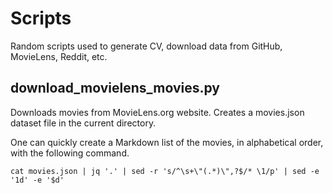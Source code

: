# Scripts

Random scripts used to generate CV, download data from GitHub, MovieLens, Reddit, etc.

## download_movielens_movies.py

Downloads movies from MovieLens.org website. Creates a movies.json dataset file in the current directory.

One can quickly create a Markdown list of the movies, in alphabetical order, with the following command.

`cat movies.json | jq '.' | sed -r 's/^\s+\"(.*)\",?$/* \1/p' | sed -e '1d' -e '$d'`
